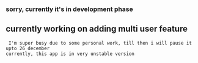 ### sorry, currently it's in development phase
## currently working on adding multi user feature
``` I'm super busy due to some personal work, till then i will pause it upto 26 december```
<br>
```currently, this app is in very unstable version```

